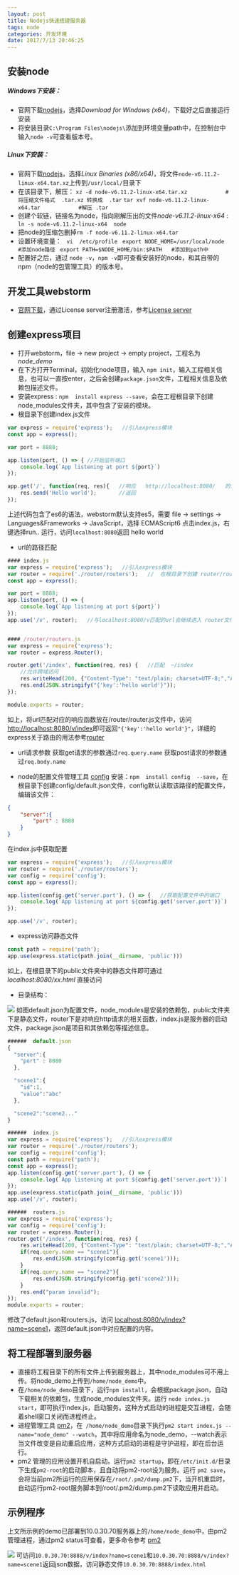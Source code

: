 ```yaml
---
layout: post
title: Nodejs快速搭建服务器
tags: node
categories: 开发环境
date: 2017/7/13 20:46:25
---
```


## 安装node
##### Windows下安装：
* 官网下载[nodejs](https://nodejs.org/en/download/)，选择*Download for Windows (x64)*，下载好之后直接运行安装
* 将安装目录`C:\Program Files\nodejs\`添加到环境变量path中，在控制台中输入`node -v`可查看版本号。

<!-- more -->

##### Linux下安装：
*  官网下载[nodejs](https://nodejs.org/en/download/)，选择*Linux Binaries (x86/x64)*，将文件`node-v6.11.2-linux-x64.tar.xz`上传到`/usr/local/`目录下
* 在该目录下，解压：
`xz -d node-v6.11.2-linux-x64.tar.xz            #将压缩文件格式  .tar.xz 转换成  .tar`
`tar xvf node-v6.11.2-linux-x64.tar            #解压 .tar  `
* 创建个软链，链接名为node，指向刚解压出的文件*node-v6.11.2-linux-x64* : `ln -s node-v6.11.2-linux-x64  node`
* 把node的压缩包删掉`rm -f node-v6.11.2-linux-x64.tar`
* 设置环境变量：
  ` vi  /etc/profile`
  ` export NODE_HOME=/usr/local/node   #添加node路径`
 ` export PATH=$NODE_HOME/bin:$PATH   #添加到path中`
* 配置好之后，通过 `node -v`，`npm -v`即可查看安装好的node，和其自带的npm（node的包管理工具）的版本号。

## 开发工具webstorm
* [官网下载](http://www.jetbrains.com/webstorm/)，通过License server注册激活，参考[License server](http://blog.csdn.net/xx1710/article/details/51725012)

## 创建express项目

* 打开webstorm，file -> new project -> empty project，工程名为*node_demo*
* 在下方打开Terminal，初始化node项目，输入 `npm init`，输入工程相关信息，也可以一直按enter，之后会创建`package.json`文件，工程相关信息及依赖包描述文件。
* 安装express  : `npm  install express --save`，会在工程根目录下创建node_modules文件夹，其中包含了安装的模块。
* 根目录下创建index.js文件

```js
var express = require('express');   //引入express模块
const app = express();

var port = 8888;   

app.listen(port, () => { //开始监听端口
    console.log(`App listening at port ${port}`)
});

app.get('/', function(req, res){   //响应   http://localhost:8080/   的请求
    res.send('Hello world');       //返回
});
```

上述代码包含了es6的语法，webstorm默认支持es5，需要 file -> settings -> Languages&Frameworks -> JavaScript，选择 ECMAScript6
点击index.js，右键选择run..  运行，访问`localhost:8080`返回 hello world
* url的路径匹配

```js
#### index.js
var express = require('express');   //引入express模块
var router = require('./router/routers');   //  在根目录下创建 router/routers.js文件，用于匹配对应的url
const app = express();

var port = 8888;   
app.listen(port, () => {  
    console.log(`App listening at port ${port}`)
});
app.use('/v', router);   //与localhost:8080/v匹配的url会继续进入 router文件中继续向下匹配


#### /router/routers.js
var express = require('express');
var router = express.Router();

router.get('/index', function(req, res) {   //匹配  ~/index
    //允许跨域访问
    res.writeHead(200, {"Content-Type": "text/plain; charset=UTF-8;","Access-Control-Allow-Origin":"*"});
    res.end(JSON.stringify("{'key':'hello world'}"));
});

module.exports = router;
```

如上，将url匹配对应的响应函数放在/router/router.js文件中，访问[http://localhost:8080/v/index](http://localhost:8080/v/index)即可返回`"{'key':'hello world'}"`，详细的express关于路由的用法参考[router](http://www.expressjs.com.cn/guide/routing.html)
* url请求参数
获取get请求的参数通过`req.query.name`
获取post请求的参数通过`req.body.name`

* node的配置文件管理工具 [config](https://github.com/lorenwest/node-config)
安装：`npm  install config  --save`，在根目录下创建config/default.json文件，config默认读取该路径的配置文件，编辑该文件：

```json
{
    "server":{
        "port" : 8888
    }
}
```

在index.js中获取配置

```js
var express = require('express');   //引入express模块
var router = require('./router/routers');
var config = require('config');
const app = express();

app.listen(config.get('server.port'), () => {   //获取配置文件中的端口
    console.log(`App listening at port ${config.get('server.port')}`)
});

app.use('/v', router);  
```

* express访问静态文件

```js
const path = require('path');
app.use(express.static(path.join(__dirname, 'public')))
```

如上，在根目录下的public文件夹中的静态文件即可通过 *localhost:8080/xx.html* 直接访问

* 目录结构：

![](http://upload-images.jianshu.io/upload_images/1730128-03d5e4c6c45d7e50.png?imageMogr2/auto-orient/strip%7CimageView2/2/w/1240)
如图default.json为配置文件，node_modules是安装的依赖包，public文件夹下是静态文件，router下是对响应http请求的相关函数，index.js是服务器的启动文件，package.json是项目和其依赖包等描述信息。

```js
######  default.json
{
  "server":{
    "port" : 8080
  },

  "scene1":{
    "id":1,
    "value":"abc"
  },

  "scene2":"scene2..."
}

######  index.js
var express = require('express');   //引入express模块
var router = require('./router/routers');
var config = require('config');
const path = require('path');
const app = express();
app.listen(config.get('server.port'), () => {
    console.log(`App listening at port ${config.get('server.port')}`)
});
app.use(express.static(path.join(__dirname, 'public')))
app.use('/v', router);

######  routers.js
var express = require('express');
var config = require('config');
var router = express.Router();
router.get('/index', function(req, res) {
    res.writeHead(200, {"Content-Type": "text/plain; charset=UTF-8;","Access-Control-Allow-Origin":"*"});
    if(req.query.name == "scene1"){
        res.end(JSON.stringify(config.get('scene1')));
    }
    if(req.query.name == "scene2"){
        res.end(JSON.stringify(config.get('scene2')));
    }
    res.end("param invalid");
});
module.exports = router;
```

修改了default.json和routers.js，访问 [localhost:8080/v/index?name=scene1](http://localhost:8080/v/index?name=scene1)，返回default.json中对应配置的内容。

## 将工程部署到服务器
* 直接将工程目录下的所有文件上传到服务器上，其中node_modules可不用上传。将node_demo上传到`/home/node_demo`中。
* 在`/home/node_demo`目录下，运行`npm install`，会根据package.json，自动下载相关的依赖包，生成node_modules文件夹。运行 `node index.js start`，即可执行index.js，启动服务。这种方式启动的进程是交互进程，会随着shell窗口关闭而进程终止。
* 进程管理工具 [pm2](https://github.com/Unitech/pm2)，在` /home/node_demo`目录下执行`pm2 start index.js --name="node_demo" --watch`，其中将应用命名为node_demo，--watch表示当文件改变是自动重启应用，这种方式启动的进程是守护进程，即在后台运行。
* pm2 管理的应用设置开机自启动。运行`pm2 startup`，即在`/etc/init.d/`目录下生成`pm2-root`的启动脚本，且自动将pm2-root设为服务。运行 `pm2 save`，会将当前pm2所运行的应用保存在`/root/.pm2/dump.pm2`下，当开机重启时，自动运行pm2-root服务脚本到/root/.pm2/dump.pm2下读取应用并启动。

## 示例程序
上文所示例的demo已部署到10.0.30.70服务器上的`/home/node_demo`中，由pm2管理进程，通过pm2 status可查看，更多命令参考 [pm2](https://github.com/Unitech/pm2)

![](http://upload-images.jianshu.io/upload_images/1730128-5c09520d2eab791b.png?imageMogr2/auto-orient/strip%7CimageView2/2/w/1240)
可访问`10.0.30.70:8888/v/index?name=scene1`和`10.0.30.70:8888/v/index?name=scene1`返回json数据，访问静态文件`10.0.30.70:8888/index.html`